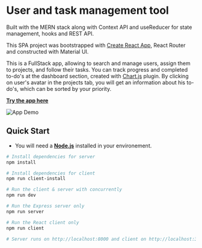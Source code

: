 # User and task management tool

Built with the MERN stack along with Context API and useReducer for state management, hooks and REST API.

This SPA project was bootstrapped with [Create React App](https://github.com/facebook/create-react-app), React Router and constructed with Material UI.

This is a FullStack app, allowing to search and manage users, assign them to projects, and follow their tasks.
You can track progress and completed to-do's at the dashboard section, created with [Chart.js](https://github.com/chartjs) plugin.
By clicking on user's avatar in the projects tab, you will get an information about his to-do's, which can be sorted by your priority.

<a href="https://management-app-anael-dev.herokuapp.com/" target="_blank">**Try the app here**</a>


![App Demo](client/public/demo.gif)
## Quick Start

- You will need a <a href="https://nodejs.org/en/download/" target="_blank">**Node.js**</a> installed in your environement.

```bash
# Install dependencies for server
npm install

# Install dependencies for client
npm run client-install

# Run the client & server with concurrently
npm run dev

# Run the Express server only
npm run server

# Run the React client only
npm run client

# Server runs on http://localhost:8000 and client on http://localhost:3000
```
